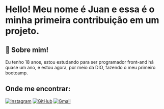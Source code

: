 # Hello! Meu nome é Juan e essa é o minha primeira contribuição em um projeto.

## 🚀 Sobre mim!
 Eu tenho 18 anos, estou estudando para ser programador front-and há quase um ano, e estou agora, por meio da DIO, fazendo o meu primeiro bootcamp.

 ## Onde me encontrar: 
 [![Instagram](https://img.shields.io/badge/-Instagram-%23E4405F?style=for-the-badge&logo=instagram&logoColor=white)](https://www.instagram.com/devju_mento/)
 [![GitHub](https://img.shields.io/badge/GitHub-100000?style=for-the-badge&logo=github&logoColor=white)](https://github.com/JuanHolandaMarques)
 [![Gmail](https://img.shields.io/badge/Gmail-333333?style=for-the-badge&logo=gmail&logoColor=red)](mailto:juanholanda209@gmail.com)
 






